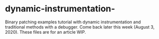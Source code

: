 # dynamic-instrumentation-
Binary patching examples tutorial with dynamic instrumentation and traditional methods with a debugger.
Come back later this week (August 3, 2020). These files are for an article WIP.
